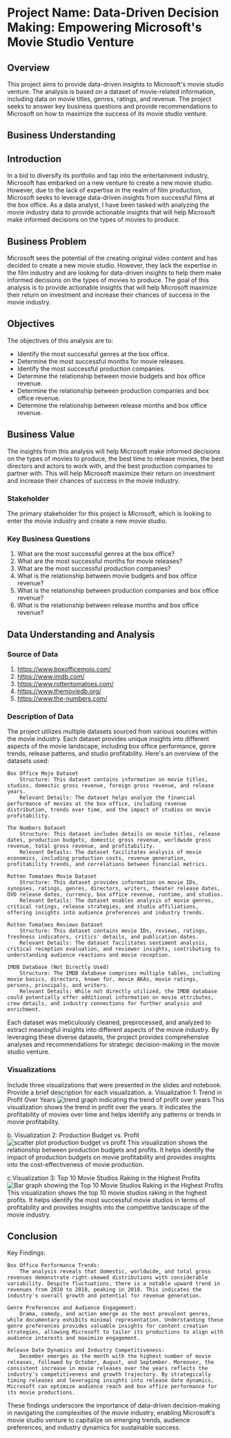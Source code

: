 # Project Name: Data-Driven Decision Making: Empowering Microsoft's Movie Studio Venture

## Overview
This project aims to provide data-driven insights to Microsoft's movie studio venture. The analysis is based on a dataset of movie-related information, including data on movie titles, genres, ratings, and revenue. The project seeks to answer key business questions and provide recommendations to Microsoft on how to maximize the success of its movie studio venture.

## Business Understanding

## Introduction
In a bid to diversify its portfolio and tap into the entertainment industry, Microsoft has embarked on a new venture to create a new movie studio. However, due to the lack of expertise in the realm of film production, Microsoft seeks to leverage data-driven insights from successful films at the box office. As a data analyst, I have been tasked with analyzing the movie industry data to provide actionable insights that will help Microsoft make informed decisions on the types of movies to produce.

## Business Problem
Microsoft sees the potential of the creating original video content and has decided to create a new movie studio. However, they lack the expertise in the film industry and are looking for data-driven insights to help them make informed decisions on the types of movies to produce. The goal of this analysis is to provide actionable insights that will help Microsoft maximize their return on investment and increase their chances of success in the movie industry.

## Objectives
The objectives of this analysis are to:
- Identify the most successful genres at the box office.
- Determine the most successful months for movie releases.
- Identify the most successful production companies.
- Determine the relationship between movie budgets and box office revenue.
- Determine the relationship between production companies and box office revenue.
- Determine the relationship between release months and box office revenue.

## Business Value
The insights from this analysis will help Microsoft make informed decisions on the types of movies to produce, the best time to release movies, the best directors and actors to work with, and the best production companies to partner with. This will help Microsoft maximize their return on investment and increase their chances of success in the movie industry.


### Stakeholder
The primary stakeholder for this project is Microsoft, which is looking to enter the movie industry and create a new movie studio. 

### Key Business Questions

1. What are the most successful genres at the box office?
2. What are the most successful months for movie releases?
3. What are the most successful production companies?
4. What is the relationship between movie budgets and box office revenue?
5. What is the relationship between production companies and box office revenue?
6. What is the relationship between release months and box office revenue?

## Data Understanding and Analysis

### Source of Data
1. https://www.boxofficemojo.com/
2. https://www.imdb.com/
3. https://www.rottentomatoes.com/
4. https://www.themoviedb.org/
5. https://www.the-numbers.com/

### Description of Data

The project utilizes multiple datasets sourced from various sources within the movie industry. Each dataset provides unique insights into different aspects of the movie landscape, including box office performance, genre trends, release patterns, and studio profitability. Here's an overview of the datasets used:

    Box Office Mojo Dataset
        Structure: This dataset contains information on movie titles, studios, domestic gross revenue, foreign gross revenue, and release years.
        Relevant Details: The dataset helps analyze the financial performance of movies at the box office, including revenue distribution, trends over time, and the impact of studios on movie profitability.

    The Numbers Dataset
        Structure: This dataset includes details on movie titles, release dates, production budgets, domestic gross revenue, worldwide gross revenue, total gross revenue, and profitability.
        Relevant Details: The dataset facilitates analysis of movie economics, including production costs, revenue generation, profitability trends, and correlations between financial metrics.

    Rotten Tomatoes Movie Dataset
        Structure: This dataset provides information on movie IDs, synopses, ratings, genres, directors, writers, theater release dates, DVD release dates, currency, box office revenue, runtime, and studios.
        Relevant Details: The dataset enables analysis of movie genres, critical ratings, release strategies, and studio affiliations, offering insights into audience preferences and industry trends.

    Rotten Tomatoes Reviews Dataset
        Structure: This dataset contains movie IDs, reviews, ratings, freshness indicators, critics' details, and publication dates.
        Relevant Details: The dataset facilitates sentiment analysis, critical reception evaluation, and reviewer insights, contributing to understanding audience reactions and movie reception.

    IMDB Database (Not Directly Used)
        Structure: The IMDB database comprises multiple tables, including movie basics, directors, known for, movie AKAs, movie ratings, persons, principals, and writers.
        Relevant Details: While not directly utilized, the IMDB database could potentially offer additional information on movie attributes, crew details, and industry connections for further analysis and enrichment.

Each dataset was meticulously cleaned, preprocessed, and analyzed to extract meaningful insights into different aspects of the movie industry. By leveraging these diverse datasets, the project provides comprehensive analyses and recommendations for strategic decision-making in the movie studio venture.

### Visualizations

Include three visualizations that were presented in the slides and notebook. Provide a brief description for each visualization.
a. Visualization 1: Trend in Profit Over Years
![trend graph indicating the trend of profit over years](image.png)
This visualization shows the trend in profit over the years. It indicates the profitability of movies over time and helps identify any patterns or trends in movie profitability.

b. Visualization 2: Production Budget vs. Profit
![scatter plot production budget vs profit](image-1.png)
This visualization shows the relationship between production budgets and profits. It helps identify the impact of production budgets on movie profitability and provides insights into the cost-effectiveness of movie production.

c.Visualization 3: Top 10 Movie Studios Raking in the Highest Profits
![Bar graph showing the Top 10 Movie Studios Raking in the Highest Profits](image-2.png)
This visualization shows the top 10 movie studios raking in the highest profits. It helps identify the most successful movie studios in terms of profitability and provides insights into the competitive landscape of the movie industry.

## Conclusion
Key Findings:

    Box Office Performance Trends:
        The analysis reveals that domestic, worldwide, and total gross revenues demonstrate right-skewed distributions with considerable variability. Despite fluctuations, there is a notable upward trend in revenues from 2010 to 2018, peaking in 2018. This indicates the industry's overall growth and potential for revenue generation.

    Genre Preferences and Audience Engagement:
        Drama, comedy, and action emerge as the most prevalent genres, while documentary exhibits minimal representation. Understanding these genre preferences provides valuable insights for content creation strategies, allowing Microsoft to tailor its productions to align with audience interests and maximize engagement.

    Release Date Dynamics and Industry Competitiveness:
        December emerges as the month with the highest number of movie releases, followed by October, August, and September. Moreover, the consistent increase in movie releases over the years reflects the industry's competitiveness and growth trajectory. By strategically timing releases and leveraging insights into release date dynamics, Microsoft can optimize audience reach and box office performance for its movie productions.

These findings underscore the importance of data-driven decision-making in navigating the complexities of the movie industry, enabling Microsoft's movie studio venture to capitalize on emerging trends, audience preferences, and industry dynamics for sustainable success.
